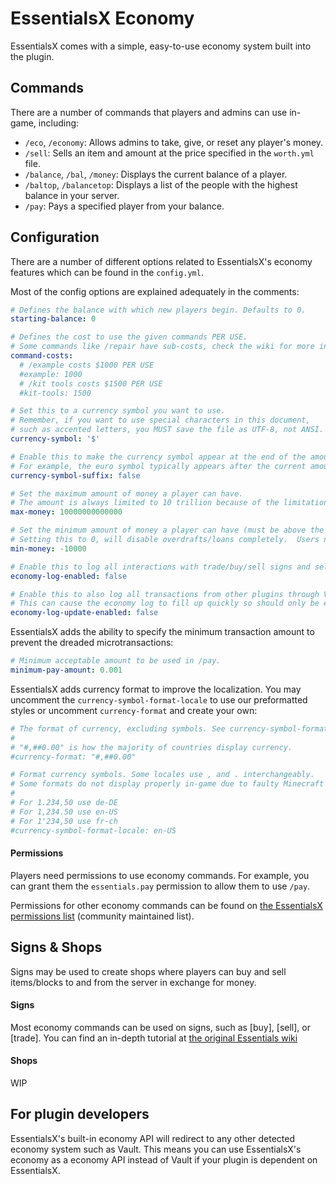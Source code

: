 # EssentialsX Economy
EssentialsX comes with a simple, easy-to-use economy system built into the plugin. 

## Commands
There are a number of commands that players and admins can use in-game, including:
   - `/eco`, `/economy`: Allows admins to take, give, or reset any player's money.
   - `/sell`: Sells an item and amount at the price specified in the `worth.yml` file.
   - `/balance`, `/bal`, `/money`: Displays the current balance of a player.
   - `/baltop`, `/balancetop`: Displays a list of the people with the highest balance in your server.
   - `/pay`: Pays a specified player from your balance.

## Configuration
There are a number of different options related to EssentialsX's economy features which can be found in the `config.yml`.

Most of the config options are explained adequately in the comments:

```yml
# Defines the balance with which new players begin. Defaults to 0.
starting-balance: 0

# Defines the cost to use the given commands PER USE.
# Some commands like /repair have sub-costs, check the wiki for more information.
command-costs:
  # /example costs $1000 PER USE
  #example: 1000
  # /kit tools costs $1500 PER USE
  #kit-tools: 1500

# Set this to a currency symbol you want to use.
# Remember, if you want to use special characters in this document, 
# such as accented letters, you MUST save the file as UTF-8, not ANSI.
currency-symbol: '$'

# Enable this to make the currency symbol appear at the end of the amount rather than at the start.
# For example, the euro symbol typically appears after the current amount.
currency-symbol-suffix: false

# Set the maximum amount of money a player can have.
# The amount is always limited to 10 trillion because of the limitations of a java double.
max-money: 10000000000000

# Set the minimum amount of money a player can have (must be above the negative of max-money).
# Setting this to 0, will disable overdrafts/loans completely.  Users need 'essentials.eco.loan' perm to go below 0.
min-money: -10000

# Enable this to log all interactions with trade/buy/sell signs and sell command.
economy-log-enabled: false

# Enable this to also log all transactions from other plugins through Vault.
# This can cause the economy log to fill up quickly so should only be enabled for testing purposes!
economy-log-update-enabled: false
```

EssentialsX adds the ability to specify the minimum transaction amount to prevent the dreaded microtransactions:

```yml
# Minimum acceptable amount to be used in /pay.
minimum-pay-amount: 0.001
```

EssentialsX adds currency format to improve the localization. You may uncomment the `currency-symbol-format-locale` to use our preformatted styles or uncomment `currency-format` and create your own:

```yml
# The format of currency, excluding symbols. See currency-symbol-format-locale for symbol configuration.
#
# "#,##0.00" is how the majority of countries display currency.
#currency-format: "#,##0.00"

# Format currency symbols. Some locales use , and . interchangeably.
# Some formats do not display properly in-game due to faulty Minecraft font rendering.
#
# For 1.234,50 use de-DE
# For 1,234.50 use en-US
# For 1'234,50 use fr-ch
#currency-symbol-format-locale: en-US
```

#### Permissions
Players need permissions to use economy commands. For example, you can grant them the `essentials.pay` permission to allow them to use `/pay`.

Permissions for other economy commands can be found on [the EssentialsX permissions list](https://essinfo.xeya.me/permissions.html) (community maintained list).

## Signs & Shops
Signs may be used to create shops where players can buy and sell items/blocks to and from the server in exchange for money. 

#### Signs
Most economy commands can be used on signs, such as [buy], [sell], or [trade]. You can find an in-depth tutorial at [the original Essentials wiki](https://wiki.mc-ess.net/wiki/Sign_Tutorial)

#### Shops
WIP

## For plugin developers 
EssentialsX's built-in economy API will redirect to any other detected economy system such as Vault. This means you can use EssentialsX's economy as a economy API instead of Vault if your plugin is dependent on EssentialsX.